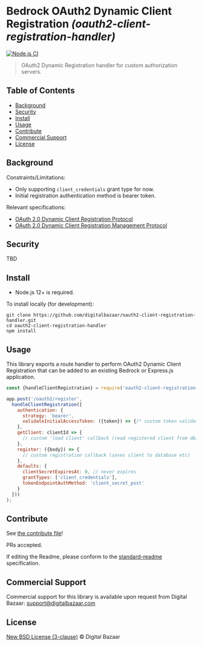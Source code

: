 # Bedrock OAuth2 Dynamic Client Registration _(oauth2-client-registration-handler)_

[![Node.js CI](https://github.com/digitalbazaar/oauth2-client-registration-handler/workflows/Node.js%20CI/badge.svg)](https://github.com/digitalbazaar/oauth2-client-registration-handler/actions?query=workflow%3A%22Node.js+CI%22)

> OAuth2 Dynamic Registration handler for custom authorization servers.

## Table of Contents

- [Background](#background)
- [Security](#security)
- [Install](#install)
- [Usage](#usage)
- [Contribute](#contribute)
- [Commercial Support](#commercial-support)
- [License](#license)

## Background

Constraints/Limitations:

* Only supporting `client_credentials` grant type for now.
* Initial registration authentication method is bearer token.

Relevant specifications:

* [OAuth 2.0 Dynamic Client Registration Protocol](https://tools.ietf.org/html/rfc7591)
* [OAuth 2.0 Dynamic Client Registration Management Protocol](https://tools.ietf.org/html/rfc7592)

## Security

TBD

## Install

- Node.js 12+ is required.

To install locally (for development):

```
git clone https://github.com/digitalbazaar/oauth2-client-registration-handler.git
cd oauth2-client-registration-handler
npm install
```

## Usage

This library exports a route handler to perform OAuth2 Dynamic Client 
Registration that can be added to an existing Bedrock or Express.js application.

```js
const {handleClientRegistration} = require('oauth2-client-registration-handler');

app.post('/oauth2/register',
  handleClientRegistration({
    authentication: {
      strategy: 'bearer',
      validateInitialAccessToken: ({token}) => {/* custom token validation logic */}
    },
    getClient: clientId => {
      // custom 'load client' callback (read registered client from db)
    },
    register: ({body}) => {
      // custom registration callback (saves client to database etc)
    },
    defaults: {
      clientSecretExpiresAt: 0, // never expires
      grantTypes: ['client_credentials'],
      tokenEndpointAuthMethod: 'client_secret_post'
    }
  }))
);
```

## Contribute

See [the contribute file](https://github.com/digitalbazaar/bedrock/blob/master/CONTRIBUTING.md)!

PRs accepted.

If editing the Readme, please conform to the
[standard-readme](https://github.com/RichardLitt/standard-readme) specification.

## Commercial Support

Commercial support for this library is available upon request from
Digital Bazaar: support@digitalbazaar.com

## License

[New BSD License (3-clause)](LICENSE) © Digital Bazaar
